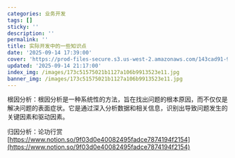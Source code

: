 ```yaml
---
categories: 业务开发
tags: []
sticky: ''
description: ''
permalink: ''
title: 实际开发中的一些知识点
date: '2025-09-14 17:39:00'
cover: 'https://prod-files-secure.s3.us-west-2.amazonaws.com/143cad91-961b-48b0-82dc-78fbb6eb5abe/83bc1247-7eab-4886-bdcb-1ffb1bb8be2b/%E8%90%A9%E6%A3%AE%E3%81%98%E3%81%82_2199289_cover.jpg?X-Amz-Algorithm=AWS4-HMAC-SHA256&X-Amz-Content-Sha256=UNSIGNED-PAYLOAD&X-Amz-Credential=ASIAZI2LB466YUU5UFGX%2F20250920%2Fus-west-2%2Fs3%2Faws4_request&X-Amz-Date=20250920T110041Z&X-Amz-Expires=3600&X-Amz-Security-Token=IQoJb3JpZ2luX2VjEHIaCXVzLXdlc3QtMiJIMEYCIQDBTZ5a5YjHxPc5CALr6lDoK2BpbOHN3%2BwhUfwXxDdkvAIhAPeX7GRkNYlej2f%2B6UkxSisOkUe6sT6gwTi6Efn6T6TYKogECOv%2F%2F%2F%2F%2F%2F%2F%2F%2F%2FwEQABoMNjM3NDIzMTgzODA1IgwoBp9a34nvTqkIbNMq3APdUBeaexrHilB%2FMNxiB2w%2BRUWorS2zdH%2F3ImxATOXMbiEgGabXVE1c1cL%2FCpT3lr%2Fd04JNQU2e4JoRtmmcejeKBQNLjgqt%2Bc1CjpKm4%2B0qltW28Ej7pOuQxOO1hlzayjp0g3Hze%2FeQ0WWdMD2sQJdLIdKj%2BW5uH0Ni1eOtITs7XSetkcwm4AgZpGSycRyBpBRmWASbEI3swNwJd4M%2FD4YTU%2Fuud%2BL9ErAu5guD0s8yLkTk%2FN7yBHpMFrbnKnQoRjz6jvOCe%2FjdjrxKqO%2Fwt3eqra4Bxxh9cShdYN7gbKrtkWTqFYxIjnypO7d5FzIgKKUIDahsZPrhR4TybVxSCnWnJxscIifCLok3MLLKwMr7OQvCe%2BKzdaLWjx0%2BrBj6rm5rrZvvvG3zJmRjEmnMCQEQOaXMg288w0C%2Bx%2BeYyMLOuaMmObejRUtiQkB%2B5jRT%2FQMJ%2FYXacseYjvrD0wapGEUizhjn6gAmEt6lXPV9EJgu5qJu26kuMHMCD0NyQEpyCwUPKBROHohSsfPPePoSLMCYrW5SojYPW7Cfyk1HTIfEMPUqm6Q8Hw7CBExI2066fHN4g3eZk26QP3FfaTKu0CgDfhQlIwz4K%2F2vE4RK%2FuICVdRk3faY9Duc4OPuRDCv6rnGBjqkAbsMETn1apvkCWd1c7hSHofM86fZAkvjQjvC3%2BqVv653kjQXIMYRbIaseGmrKgcEsxnP1r1lScVwK1sISqTqn1flCrQOOsTG1NGREDmNAs4U5n5pQTaoJbGskR%2FwlQx%2B4Tm9u%2BEbXQAAEyk9bGlW7%2Fq%2BBr%2FsB7foCwOTakNrHLuuLbN%2FDTmzhoXGDZ2s%2FKifn4tFaVgmpAG3kQv7JI7xSeWabQAO&X-Amz-Signature=ada267f084eb6034538e2a8a20b19d920c8f90432598ad66932d0965b4994e12&X-Amz-SignedHeaders=host&x-amz-checksum-mode=ENABLED&x-id=GetObject'
updated: '2025-09-14 21:17:00'
index_img: /images/173c51575021b1127a106b9913523e11.jpg
banner_img: /images/173c51575021b1127a106b9913523e11.jpg
---
```


根因分析：根因分析是一种系统性的方法，旨在找出问题的根本原因，而不仅仅是解决问题的表面症状。它是通过深入分析数据和相关信息，识别出导致问题发生的关键因素和驱动因素。


归因分析：论功行赏[https://www.notion.so/9f03d0e40082495fadce7874194f2154](https://www.notion.so/9f03d0e40082495fadce7874194f2154)

